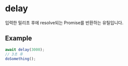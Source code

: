 # delay

입력한 밀리초 후에 resolve되는 Promise를 반환하는 유틸입니다.

## Example

```typescript
await delay(3000);
// 3초 후
doSomething();
```
